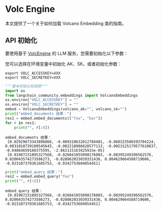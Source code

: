 # Volc Engine

本文提供了一个关于如何加载 Volcano Embedding 类的指南。

## API 初始化

要使用基于 [VolcEngine](https://www.volcengine.com/docs/82379/1099455) 的 LLM 服务，您需要初始化以下参数：

您可以选择在环境变量中初始化 AK、SK，或者初始化参数：

```base
export VOLC_ACCESSKEY=XXX
export VOLC_SECRETKEY=XXX
```

```python
"""基本初始化和调用"""
import os
from langchain_community.embeddings import VolcanoEmbeddings
os.environ["VOLC_ACCESSKEY"] = ""
os.environ["VOLC_SECRETKEY"] = ""
embed = VolcanoEmbeddings(volcano_ak="", volcano_sk="")
print("embed_documents 结果：")
res1 = embed.embed_documents(["foo", "bar"])
for r in res1:
    print("", r[:8])
```

```output
embed_documents 结果：
 [0.02929673343896866, -0.009310632012784481, -0.060323506593704224, 0.0031018739100545645, -0.002218986628577113, -0.0023125179577618837, -0.04864659160375595, -2.062115163425915e-05]
 [0.01987231895327568, -0.026041055098176003, -0.08395249396562576, 0.020043574273586273, -0.028862033039331436, 0.004629664588719606, -0.023107370361685753, -0.0342753604054451]
```

```python
print("embed_query 结果：")
res2 = embed.embed_query("foo")
print("", r[:8])
```

```output
embed_query 结果：
 [0.01987231895327568, -0.026041055098176003, -0.08395249396562576, 0.020043574273586273, -0.028862033039331436, 0.004629664588719606, -0.023107370361685753, -0.0342753604054451]
```